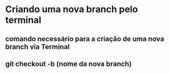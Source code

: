 # Criando uma nova branch pelo terminal

## comando necessário para a criação de uma nova branch via Terminal

## git checkout -b (nome da nova branch)
